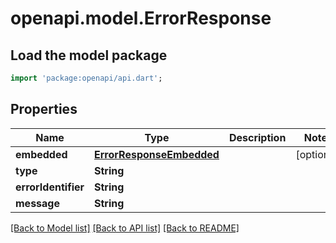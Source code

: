 # openapi.model.ErrorResponse

## Load the model package
```dart
import 'package:openapi/api.dart';
```

## Properties
Name | Type | Description | Notes
------------ | ------------- | ------------- | -------------
**embedded** | [**ErrorResponseEmbedded**](ErrorResponseEmbedded.md) |  | [optional] 
**type** | **String** |  | 
**errorIdentifier** | **String** |  | 
**message** | **String** |  | 

[[Back to Model list]](../README.md#documentation-for-models) [[Back to API list]](../README.md#documentation-for-api-endpoints) [[Back to README]](../README.md)


